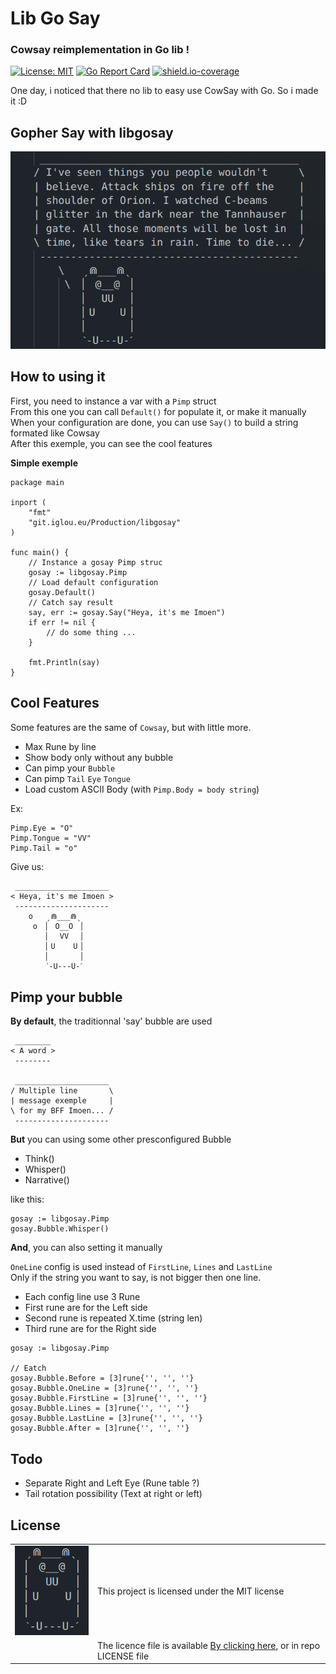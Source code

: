 # Lib Go Say
### Cowsay reimplementation in Go lib !

[![License: MIT](https://img.shields.io/badge/License-MIT-blue.svg)](https://opensource.org/licenses/MIT)
[![Go Report Card](https://goreportcard.com/badge/git.iglou.eu/Production/libgosay)](https://goreportcard.com/report/git.iglou.eu/Production/libgosay)
[![shield.io-coverage](https://img.shields.io/badge/Go%20Coverage-93.8%25-brightgreen.svg?longCache=true&style=flat)](https://shields.io/)

One day, i noticed that there no lib to easy use CowSay with Go. So i made it :D

## Gopher Say with libgosay
![GopherSay](media/libgosay_exemple.png)

## How to using it

First, you need to instance a var with a `Pimp` struct   
From this one you can call `Default()` for populate it, or make it manually   
When your configuration are done, you can use `Say()` to build a string formated like Cowsay   
After this exemple, you can see the cool features   

**Simple exemple**
```
package main

inport (
    "fmt"
    "git.iglou.eu/Production/libgosay"
)

func main() {
    // Instance a gosay Pimp struc
    gosay := libgosay.Pimp
    // Load default configuration
    gosay.Default()
    // Catch say result
    say, err := gosay.Say("Heya, it's me Imoen")
    if err != nil {
        // do some thing ...
    }

    fmt.Println(say)
}
```

## Cool Features

Some features are the same of `Cowsay`, but with little more.

- Max Rune by line
- Show body only without any bubble
- Can pimp your `Bubble`
- Can pimp `Tail` `Eye` `Tongue`
- Load custom ASCII Body (with `Pimp.Body = body string`)

Ex:
```
Pimp.Eye = "O"
Pimp.Tongue = "VV"
Pimp.Tail = "o"
```

Give us:
```
 _____________________ 
< Heya, it's me Imoen >
 --------------------- 
    o   ˏ⋒___⋒ˎ
     o  ▏ O__O ▕
        ▏  VV  ▕
        ▏U    U▕
        ▏      ▕
        ˋ-U---U-ˊ
```

## Pimp your bubble

**By default**, the traditionnal 'say' bubble are used
```
 ________
< A word >
 --------

 _____________________
/ Multiple line       \
| message exemple     |
\ for my BFF Imoen... /
 ---------------------
```

**But** you can using some other presconfigured Bubble   
- Think()
- Whisper()
- Narrative()

like this:
```
gosay := libgosay.Pimp
gosay.Bubble.Whisper()
```

**And**, you can also setting it manually   

`OneLine` config is used instead of `FirstLine`, `Lines` and  `LastLine`   
Only if the string you want to say, is not bigger then one line.

- Each config line use 3 Rune
- First rune are for the Left side
- Second rune is repeated X.time (string len)
- Third rune are for the Right side

```
gosay := libgosay.Pimp

// Eatch 
gosay.Bubble.Before = [3]rune{'', '', ''}
gosay.Bubble.OneLine = [3]rune{'', '', ''}
gosay.Bubble.FirstLine = [3]rune{'', '', ''}
gosay.Bubble.Lines = [3]rune{'', '', ''}
gosay.Bubble.LastLine = [3]rune{'', '', ''}
gosay.Bubble.After = [3]rune{'', '', ''}
```

## Todo

- Separate Right and Left Eye (Rune table ?)
- Tail rotation possibility (Text at right or left)

## License
|                                         |                                                                                    |
|:---------------------------------------:|------------------------------------------------------------------------------------|
| ![Ascii Gopher](media/gopher_ascii.png) | This project is licensed under the MIT license                                     |
|                                         | The licence file is available [By clicking here](LICENSE), or in repo LICENSE file |